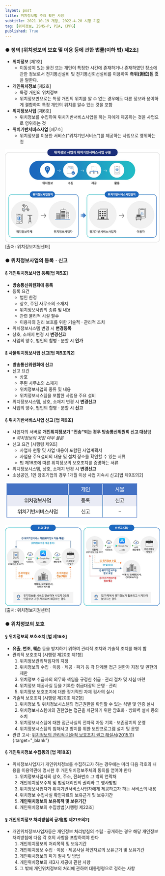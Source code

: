 ```yaml
---
layout: post
title: 위치정보법 주요 확인 사항
subtitle: 2021.10.19 개정, 2022.4.20 시행 기준
tag: [위치정보, ISMS-P, PIA, CPPG]
published: True
---
```


### ● 정의 [위치정보의 보호 및 이용 등에 관한 법률(이하 법) 제2조]
- **위치정보** [제1호]
  - 이동성이 있는 물건 또는 개인이 특정한 시간에 존재하거나 존재하였던 장소에 관한 정보로서 전기통신설비 및 전기통신회선설비를 이용하여 **측위(測位)된 것**을 말한다. 
- **개인위치정보** [제2호]
  - 특정 개인의 위치정보
  - 위치정보만으로는 특정 개인의 위치를 알 수 없는 경우에도 다른 정보와 용이하게 결합하여 특정 개인의 위치를 알수 있는 것을 포함
- **위치정보사업** [제6호]
  - 위치정보를 수집하여 위치기반서비스사업을 하는 자에게 제공하는 것을 사업으로 영위하는 것
- **위치기반서비스사업** [제7호]
  - 위치정보를 이용한 서비스("위치기반서비스")를 제공하는 사업으로 영위하는 것

![](../../img/2022-03-31-위치정보법%20주요%20개념/lbs1.jpg)[출처: 위치정보지원센터]

### ● 위치정보사업의 등록ㆍ신고

#### § 개인위치정보사업 등록[법 제5조]
- **방송통신위원회에 등록**
- 등록 요건
  - 법인 한정
  - 상호, 주된 사무소의 소재지
  - 위치정보사업의 종류 및 내용
  - 관련 물리적 시설 필수
  - 이용자의 권리 보호를 위한 기술적ㆍ관리적 조치
- 위치정보시스템 변경 시 **변경등록**
- 상호, 소재지 변경 시 **변경신고**
- 사업의 양수, 법인의 합병ㆍ분할 시 **인가**

#### § 사물위치정보사업 신고[법 제5조의2]
- **방송통신위원회에 신고**
- 신고 요건
  - 상호
  - 주된 사무소의 소재지
  - 위치정보사업의 종류 및 내용
  - 위치정보시스템을 포함한 사업용 주요 설비
- 위치정보시스템, 상호, 소재지 변경 시 **변경신고**
- 사업의 양수, 법인의 합병ㆍ분할 시 **신고**

#### § 위치기반서비스사업 신고 [법 제9조]
- 사업자의 서버로 **개인위치정보가 "전송"되는 경우 방송통신위원회 신고 대상**임  
  _※ 위치정보의 저장 여부 불문_
- 신고 요건 [시행령 제9조]
  - 사업자 현황 및 사업 내용이 포함된 사업계획서
  - 사업용 주요설비의 내용 및 설치 장소를 확인할 수 있는 서류
  - 법 제16조에 따른 위치정보의 보호조치를 증명하는 서류
- 위치정보시스템, 상호, 소재지 변경 시 **변경신고**
- 소상공인, 1인 창조기업의 경우 1개월 이상 사업 지속시 신고[법 제9조의2]

![](../../img/2022-03-31-위치정보법%20주요%20개념/2022-03-31-14-35-34.png)

![](../../img/2022-03-31-위치정보법%20주요%20개념/lbs2.jpg)[출처: 위치정보지원센터]

### ● 위치정보의 보호

#### § 위치정보의 보호조치 [법 제16조]
- **유출, 변조, 훼손** 등을 방지하기 위하여 관리적 조치와 기술적 조치를 해야 함
- 관리적 보호조치 [시행령 제20조 제1항]
  1. 위치정보관리책임자의 지정
  2. 위치정보의 수집ㆍ이용ㆍ제공ㆍ파기 등 각 단계별 접근 권한자 지정 및 권한의 제한
  3. 위치정보 취급자의 의무와 책임을 규정한 취급ㆍ관리 절차 및 지침 마련
  4. 위치정보 제공사실 등을 기록한 취급대장의 운영ㆍ관리
  5. 위치정보 보호조치에 대한 정기적인 자체 검사의 실시
- 기술적 보호조치 [시행령 제20조 제2항]
  1. 위치정보 및 위치정보시스템의 접근권한을 확인할 수 있는 식별 및 인증 실시
  2. 위치정보시스템에의 권한없는 접근을 차단하기 위한 암호화ㆍ방화벽 설치 등의 조치
  3. 위치정보시스템에 대한 접근사실의 전자적 자동 기록ㆍ보존장치의 운영
  4. 위치정보시스템의 침해사고 방지를 위한 보안프로그램 설치 및 운영
- 관련 고시: [위치정보의 관리적·기술적 보호조치 권고 해설서(2015.11)](https://www.lbskorea.or.kr/bin/bbs/board_file_view.php?mode=download&name=FILE202106171923470.pdf){:target="_blank"}

#### § 개인위치정보 수집동의 [법 제18조]
- 위치정보사업자가 개인위치정보를 수집하고자 하는 경우에는 미리 다음 각호의 내용을 이용약관에 명시한 후 개인위치정보주체의 동의를 얻어야 한다
  1. 위치정보사업자의 상호, 주소, 전화번호 그 밖의 연락처
  2. 개인위치정보주체 및 법정대리인의 권리와 그 행사방법
  3. 위치정보사업자가 위치기반서비스사업자에게 제공하고자 하는 서비스의 내용
  4. 위치정보 수집사실 확인자료의 보유근거 및 보유기간
  5. **개인위치정보의 보유목적 및 보유기간**
  6. 개인위치정보의 수집방법[시행령 제22조]

#### § 개인위치정보 처리방침의 공개[법 제21조의2]
- 개인위치정보사업자등은 개인정보 처리방침의 수립ㆍ공개하는 경우 해당 개인정보 처리방침에 다음 각 호의 사항을 포함하여야 한다
  1. 개인위치정보의 처리목적 및 보유기간
  2. 개인위치정보 수집ㆍ이용ㆍ제공사실 확인자료의 보유근거 및 보유기간
  3. 개인위치정보의 파기 절차 및 방법
  4. 개인위치정보의 제3자 제공에 관한 사항
  5. 그 밖에 개인위치정보의 처리에 관하여 대통령령으로 정하는 사항



